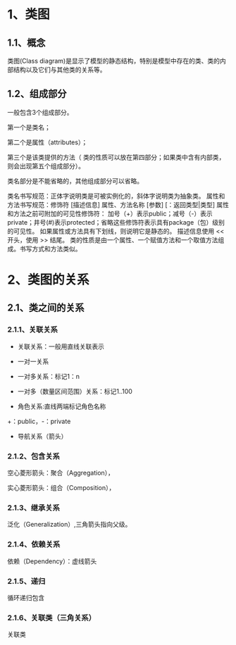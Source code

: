 # 1、类图
## 1.1、概念
类图(Class diagram)是显示了模型的静态结构，特别是模型中存在的类、类的内部结构以及它们与其他类的关系等。
## 1.2、组成部分
一般包含3个组成部分。

第一个是类名；

第二个是属性（attributes）；

第三个是该类提供的方法（ 类的性质可以放在第四部分；如果类中含有内部类，则会出现第五个组成部分）。

类名部分是不能省略的，其他组成部分可以省略。

类名书写规范：正体字说明类是可被实例化的，斜体字说明类为抽象类。
属性和方法书写规范：修饰符 [描述信息] 属性、方法名称 [参数] [：返回类型|类型]
属性和方法之前可附加的可见性修饰符：
加号（+）表示public；减号（-）表示private；井号(#)表示protected；省略这些修饰符表示具有package（包）级别的可见性。
如果属性或方法具有下划线，则说明它是静态的。
描述信息使用 << 开头，使用 >> 结尾。
类的性质是由一个属性、一个赋值方法和一个取值方法组成。书写方式和方法类似。

# 2、类图的关系
## 2.1、类之间的关系
### 2.1.1、关联关系
- 关联关系：一般用直线关联表示

- 一对一关系

- 一对多关系：标记1：n

- 一对多（数量区间范围）关系：标记1..100

- 角色关系:直线两端标记角色名称
  
+：public，-：private

- 导航关系（箭头）

### 2.1.2、包含关系

空心菱形箭头：聚合（Aggregation），

实心菱形箭头：组合（Composition），

### 2.1.3、继承关系

泛化（Generalization）,三角箭头指向父级。

### 2.1.4、依赖关系

依赖（Dependency）：虚线箭头

### 2.1.5、递归

循环递归包含

### 2.1.6、关联类（三角关系）
关联类
